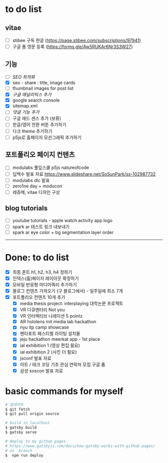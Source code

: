 # to do list

## vitae
- [ ] stibee 구독 한글 (https://page.stibee.com/subscriptions/97941) 
- [ ] 구글 폼 영문 등록 (https://forms.gle/Aw5RUKAr6Nr3S3W27)
## 기능
- [ ] *SEO 최적화*
- [x] seo - share : title, image cards
- [ ] thumbnail images for post list
- [x] *구글 애널리틱스 추가*
- [x] google search console
- [x] sitemap.xml
- [ ] *댓글 기능 추가*
- [ ] 구글 애드 센스 추가 (보류)
- [ ] 한글/영어 전환 버튼 추가하기
- [ ] 다크 theme 추가하기
- [ ] p5js로 홈페이지 모션그래픽 추가하기

## 포트폴리오 페이지 컨텐츠
- [ ] modulabs 풀잎스쿨 p5js natureofcode
- [ ] 딥백수 발표 자료 https://www.slideshare.net/SoSunPark/ss-102987732
- [ ] modulabs dlc 발표 
- [ ] zero1ne day + moducon
- [ ] 레쥬메, vitae 디자인 구상

## blog tutorials
- [ ] youtube tutorials - apple watch activity app logo
- [ ] spark ar 테스트 링크 내보내기
- [ ] spark ar eye color + bg segmentation layer order
---------------------------------------

# Done: to do list
- [x] 최종 폰트 h1, h2, h3, h4 정하기
- [x] 인덱스(홈)페이지 레이아웃 확정하기 
- [x] 모바일 반응형 미디어쿼리 추가하기
- [x] 블로그 컨텐츠 가져오기 (구 블로그에서) - 일주일에 최소 7개
- [x] 포트폴리오 컨텐츠 10개 추가 
  - [x] media thesis project: interplaying 대학논문 프로젝트 
  - [x] VR 다큐멘터리 Not you
  - [x] VR 인터렉티브 나레이션 5 pointz
  - [x] AR hololens mit media lab hackathon
  - [x] nyu itp camp showcase
  - [x] 펜타포트 페스티벌 라이팅 설치물
  - [x] jeju hackathon meerkat app - 1st place
  - [x] ial exhibition 1 (영상 편집 필요)
  - [x] ial exhibition 2 (사진 더 필요)
  - [x] jsconf 발표 자료
  - [x] 아트 / 테크 코딩 기초 관심 연락처 모집 구글 폼
  - [x] 삼성 soscon 발표 자료

# basic commands for myself

```bash
# 업데이트
$ git fetch
$ git pull origin source

# build in localhost 
$ gatsby build
$ gatsby serve

# deploy to my github pages
# https://www.gatsbyjs.com/docs/how-gatsby-works-with-github-pages/
# on  branch
$  npm run deploy

```
